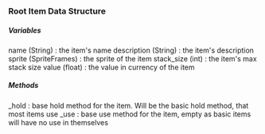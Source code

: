 ### Root Item Data Structure

##### Variables
name (String) : the item's name
description (String) : the item's description
sprite (SpriteFrames) : the sprite of the item
stack_size (int) : the item's max stack size
value (float) : the value in currency of the item
##### Methods
\_hold : base hold method for the item. Will be the basic hold method, that most items use
\_use : base use method for the item, empty as basic items will have no use in themselves
